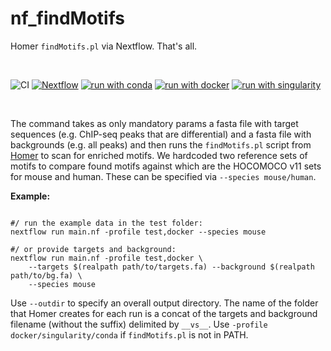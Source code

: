 # nf_findMotifs

Homer `findMotifs.pl` via Nextflow. That's all.

<br>

![CI](https://github.com/ATpoint/nf_findMotifs/actions/workflows/CI.yml/badge.svg)
[![Nextflow](https://img.shields.io/badge/nextflow%20DSL2-%E2%89%A521.04.0-23aa62.svg?labelColor=000000)](https://www.nextflow.io/)
[![run with conda](http://img.shields.io/badge/run%20with-conda-3EB049?labelColor=000000&logo=anaconda)](https://docs.conda.io/en/latest/)
[![run with docker](https://img.shields.io/badge/run%20with-docker-0db7ed?labelColor=000000&logo=docker)](https://www.docker.com/)
[![run with singularity](https://img.shields.io/badge/run%20with-singularity-1d355c.svg?labelColor=000000)](https://sylabs.io/docs/)

<br>

The command takes as only mandatory params a fasta file with target sequences (e.g. ChIP-seq peaks that are differential) and a fasta file with backgrounds (e.g. all peaks) and then runs the `findMotifs.pl` script from [Homer](http://homer.ucsd.edu/homer/motif/) to scan for enriched motifs. We hardcoded two reference sets of motifs to compare found motifs against which are the HOCOMOCO v11 sets for mouse and human. These can be specified via `--species mouse/human`. 

**Example:**

```nextflow

#/ run the example data in the test folder:
nextflow run main.nf -profile test,docker --species mouse

#/ or provide targets and background:
nextflow run main.nf -profile test,docker \
    --targets $(realpath path/to/targets.fa) --background $(realpath path/to/bg.fa) \
    --species mouse

```

Use `--outdir` to specify an overall output directory. The name of the folder that Homer creates for each run is a concat of the targets and background filename (without the suffix) delimited by `__vs__`.
Use `-profile docker/singularity/conda` if `findMotifs.pl` is not in PATH.
